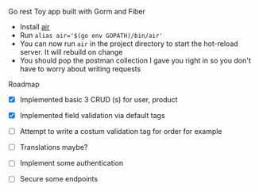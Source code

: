 
 Go rest Toy app built with Gorm and Fiber

  - Install [air](https://github.com/cosmtrek/air)
  - Run ```alias air='$(go env GOPATH)/bin/air'```
  - You can now run ```air``` in the project directory to start the hot-reload server. It will rebuild on change
  - You should pop the postman collection I gave you right in so you don't have to worry about writing requests


Roadmap
  - [x] Implemented basic 3 CRUD (s) for user, product
  - [x] Implemented field validation via default tags
  - [ ] Attempt to write a costum validation tag for order for example
  - [ ] Translations maybe?
  - [ ] Implement some authentication
  - [ ] Secure some endpoints
  



